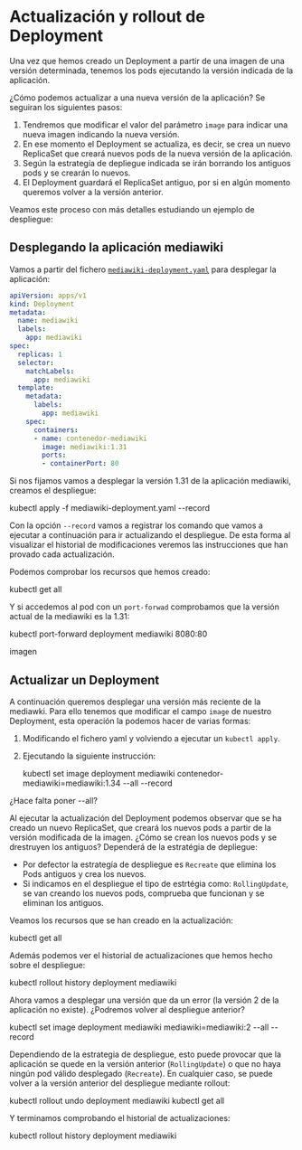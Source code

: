 # Actualización y rollout de Deployment

Una vez que hemos creado un Deployment a partir de una imagen de una versión determinada, tenemos los pods ejecutando la versión indicada de la aplicación. 

¿Cómo podemos actualizar a una nueva versión de la aplicación? Se seguiran los siguientes pasos:

1. Tendremos que modificar el valor del parámetro `image` para indicar una nueva imagen indicando la nueva versión. 
2. En ese momento el Deployment se actualiza, es decir, se crea un nuevo ReplicaSet que creará nuevos pods de la nueva versión de la aplicación.
3. Según la estrategía de depliegue indicada se irán borrando los antiguos pods y se crearán lo nuevos.
4. El Deployment guardará el ReplicaSet antiguo, por si en algún momento queremos volver a la versión anterior.

Veamos este proceso con más detalles estudiando un ejemplo de despliegue:

## Desplegando la aplicación mediawiki

Vamos a partir del fichero  [`mediawiki-deployment.yaml`](files/mediawiki-deployment.yaml) para desplegar la aplicación:

```yaml
apiVersion: apps/v1
kind: Deployment
metadata:
  name: mediawiki
  labels:
    app: mediawiki
spec:
  replicas: 1
  selector:
    matchLabels:
      app: mediawiki
  template:
    metadata:
      labels:
        app: mediawiki
    spec:
      containers:
      - name: contenedor-mediawiki
        image: mediawiki:1.31
        ports:
        - containerPort: 80
```
Si nos fijamos vamos a desplegar la versión 1.31 de la aplicación mediawiki, creamos el despliegue:

  kubectl apply -f mediawiki-deployment.yaml --record

Con la opción `--record` vamos a registrar los comando que vamos a ejecutar a continuación para ir actualizando el despliegue. De esta forma al visualizar el historial de modificaciones veremos las instrucciones que han provado cada actualización.

Podemos comprobar los recursos que hemos creado:

  kubectl get all

Y si accedemos al pod con un `port-forwad` comprobamos que la versión actual de la mediawiki es la 1.31:

  kubectl port-forward deployment mediawiki 8080:80

imagen

## Actualizar un Deployment

A continuación queremos desplegar una versión más reciente de la mediawki. Para ello tenemos que modificar el campo `image` de nuestro Deployment, esta operación la podemos hacer de varias formas:

1. Modificando el fichero yaml y volviendo a ejecutar un `kubectl apply`.
2. Ejecutando la siguiente instrucción:

    kubectl set image deployment mediawiki contenedor-mediawiki=mediawiki:1.34 --all --record

¿Hace falta poner --all?

Al ejecutar la actualización del Deployment podemos observar que se ha creado un nuevo ReplicaSet, que creará los nuevos pods a partir de la versión modificada de la imagen. ¿Cómo se crean los nuevos pods y se drestruyen los antiguos? Dependerá de la estratégia de depliegue:

  * Por defector la estrategía de despliegue es `Recreate` que elimina los Pods antiguos y crea los nuevos.
  * Si indicamos en el despliegue el tipo de estrtégia como: `RollingUpdate`, se van creando los nuevos pods, comprueba que funcionan y se eliminan los antiguos.

Veamos los recursos que se han creado en la actualización:

  kubectl get all

Además podemos ver el historial de actualizaciones que hemos hecho sobre el despliegue:

  kubectl rollout history deployment mediawiki

Ahora vamos a desplegar una versión que da un error (la versión 2 de la aplicación no existe). ¿Podremos volver al despliegue anterior?

  kubectl set image deployment mediawiki mediawiki=mediawiki:2 --all  --record

Dependiendo de la estrategia de despliegue, esto puede provocar que la aplicación se quede en la versión anterior (`RollingUpdate`) o que no haya ningún pod válido desplegado (`Recreate`). En cualquier caso, se puede volver a la versión anterior del despliegue mediante rollout:

  kubectl rollout undo deployment mediawiki
  kubectl get all

Y terminamos comprobando el historial de actualizaciones:

  kubectl rollout history deployment mediawiki